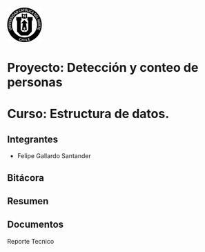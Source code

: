 ![UCN](IMAGES/60x60-ucn-negro.png)

# Proyecto: Detección y conteo de personas

# Curso: Estructura de datos.

## Integrantes

  * Felipe Gallardo Santander
  
## Bitácora 

  <Ver Bitacora>

## Resumen

<Resumen del reporte tecnico>
<Imagen de portada>
  
## Documentos
  
  Reporte Tecnico
